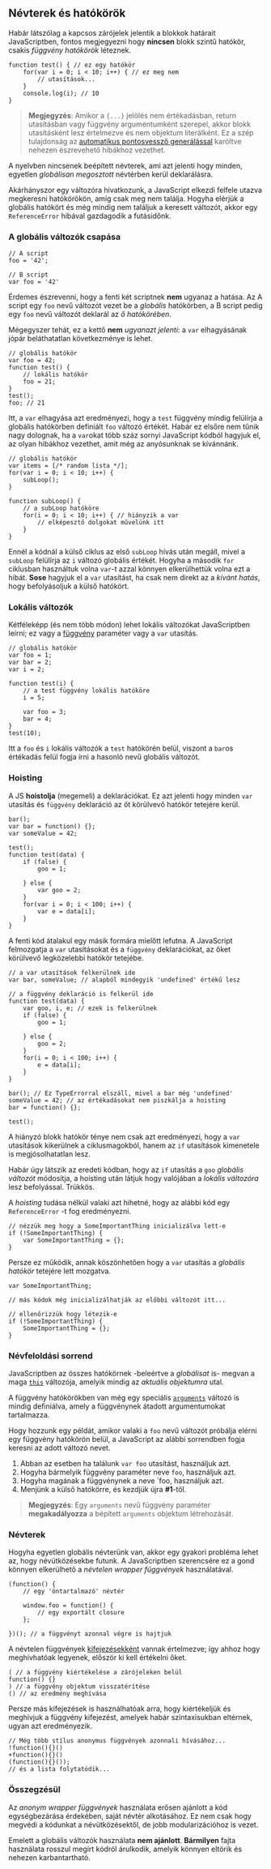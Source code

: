 ﻿## Névterek és hatókörök

Habár látszólag a kapcsos zárójelek jelentik a blokkok határait JavaScriptben, 
fontos megjegyezni hogy **nincsen** blokk szintű hatókör, csakis *függvény hatókörök*
léteznek.

    function test() { // ez egy hatókör
        for(var i = 0; i < 10; i++) { // ez meg nem
            // utasítások...
        }
        console.log(i); // 10
    }

> **Megjegyzés**: Amikor a `{...}` jelölés nem értékadásban, return utasításban vagy
> függvény argumentumként szerepel, akkor blokk utasításként lesz értelmezve és
> nem objektum literálként. Ez a szép tulajdonság az [automatikus pontosvessző
> generálással](#core.semicolon) karöltve nehezen észrevehető hibákhoz vezethet.

A nyelvben nincsenek beépített névterek, ami azt jelenti hogy minden, egyetlen
*globálisan megosztott* névtérben kerül deklarálásra.

Akárhányszor egy változóra hivatkozunk, a JavaScript elkezdi felfele utazva
megkeresni hatókörökön, amíg csak meg nem találja. Hogyha elérjük
a globális hatókört és még mindig nem találjuk a keresett változót, akkor egy
`ReferenceError` hibával gazdagodik a futásidőnk.

### A globális változók csapása

    // A script
    foo = '42';

    // B script
    var foo = '42'

Érdemes észrevenni, hogy a fenti két scriptnek **nem** ugyanaz a hatása. Az A script
egy `foo` nevű változót vezet be a *globális* hatókörben, a B script pedig egy `foo`
nevű változót deklarál az *ő hatókörében*.

Mégegyszer tehát, ez a kettő **nem** *ugyanazt jelenti*: a `var` elhagyásának jópár
beláthatatlan következménye is lehet.

    // globális hatókör
    var foo = 42;
    function test() {
        // lokális hatókör
        foo = 21;
    }
    test();
    foo; // 21
	
Itt, a `var` elhagyása azt eredményezi, hogy a `test` függvény mindig felülírja
a globális hatókörben definiált `foo` változó értékét. Habár ez elsőre nem tűnik
nagy dolognak, ha a `var`okat több száz sornyi JavaScript kódból hagyjuk el, az 
olyan hibákhoz vezethet, amit még az anyósunknak se kívánnánk.
    
    // globális hatókör
    var items = [/* random lista */];
    for(var i = 0; i < 10; i++) {
        subLoop();
    }

    function subLoop() {
        // a subLoop hatóköre
        for(i = 0; i < 10; i++) { // hiányzik a var
            // elképesztő dolgokat művelünk itt
        }
    }
	
Ennél a kódnál a külső ciklus az első `subLoop` hívás után megáll, mivel a `subLoop`
felülírja az `i` változó globális értékét. Hogyha a második `for` ciklusban használtuk
volna `var`-t azzal könnyen elkerülhettük volna ezt a hibát. **Sose** hagyjuk el a `var` utasítást, ha csak nem direkt az a *kívánt hatás*, hogy befolyásoljuk a 
külső hatókört.


### Lokális változók

Kétféleképp (és nem több módon) lehet lokális változókat JavaScriptben leírni; ez vagy a [függvény](#function.general) paraméter vagy a `var` utasítás.

    // globális hatókör
    var foo = 1;
    var bar = 2;
    var i = 2;

    function test(i) {
        // a test függvény lokális hatóköre
        i = 5;

        var foo = 3;
        bar = 4;
    }
    test(10);
	
Itt a `foo` és `i` lokális változók a `test` hatókörén belül, viszont a `bar`os
értékadás felül fogja írni a hasonló nevű globális változót.

### Hoisting

A JS **hoistolja** (megemeli) a deklarációkat. Ez azt jelenti hogy minden `var`
utasítás és `függvény` deklaráció az őt körülvevő hatókör tetejére kerül.

    bar();
    var bar = function() {};
    var someValue = 42;

    test();
    function test(data) {
        if (false) {
            goo = 1;

        } else {
            var goo = 2;
        }
        for(var i = 0; i < 100; i++) {
            var e = data[i];
        }
    }

A fenti kód átalakul egy másik formára mielőtt lefutna. A JavaScript felmozgatja
a `var` utasításokat és a `függvény` deklarációkat, az őket körülvevő legközelebbi
hatókör tetejébe.

    // a var utasítások felkerülnek ide
    var bar, someValue; // alapból mindegyik 'undefined' értékű lesz

    // a függvény deklaráció is felkerül ide
    function test(data) {
        var goo, i, e; // ezek is felkerülnek
        if (false) {
            goo = 1;

        } else {
            goo = 2;
        }
        for(i = 0; i < 100; i++) {
            e = data[i];
        }
    }

    bar(); // Ez TypeErrorral elszáll, mivel a bar még 'undefined'
    someValue = 42; // az értékadásokat nem piszkálja a hoisting
    bar = function() {};

    test();

A hiányzó blokk hatókör ténye nem csak azt eredményezi, hogy a `var` utasítások
kikerülnek a ciklusmagokból, hanem az `if` utasítások kimenetele is megjósolhatatlan
lesz.

Habár úgy látszik az eredeti kódban, hogy az `if` utasítás a `goo` *globális 
változót* módosítja, a hoisting után látjuk hogy valójában a *lokális változóra*
lesz befolyással. Trükkös.

A *hoisting* tudása nélkül valaki azt hihetné, hogy az alábbi kód egy `ReferenceError`
-t fog eredményezni.

    // nézzük meg hogy a SomeImportantThing inicializálva lett-e
    if (!SomeImportantThing) {
        var SomeImportantThing = {};
    }

Persze ez működik, annak köszönhetően hogy a `var` utasítás a *globális hatókör*
tetejére lett mozgatva.

    var SomeImportantThing;

    // más kódok még inicializálhatják az előbbi változót itt...

    // ellenőrizzük hogy létezik-e
    if (!SomeImportantThing) {
        SomeImportantThing = {};
    }

### Névfeloldási sorrend

JavaScriptben az összes hatókörnek -beleértve a *globálisat* is- megvan a maga
[`this`](#function.this) változója, amelyik mindig az *aktuális objektumra* utal.

A függvény hatókörökben van még egy speciális [`arguments`](#function.arguments)
változó is mindig definiálva, amely a függvénynek átadott argumentumokat
tartalmazza.

Hogy hozzunk egy példát, amikor valaki a `foo` nevű változót próbálja elérni egy
függvény hatókörön belül, a JavaScript az alábbi sorrendben fogja keresni az adott
változó nevet.
 
 1. Abban az esetben ha találunk `var foo` utasítást, használjuk azt.
 2. Hogyha bármelyik függvény paraméter neve `foo`, használjuk azt.
 3. Hogyha magának a függvénynek a neve `foo, használjuk azt.
 4. Menjünk a külső hatókörre, és kezdjük újra **#1**-től.
 
> **Megjegyzés**: Egy `arguments` nevű függvény paraméter **megakadályozza**
> a bépített `arguments` objektum létrehozását.

### Névterek

Hogyha egyetlen globális névterünk van, akkor egy gyakori probléma lehet az,
hogy névütközésekbe futunk. A JavaScriptben szerencsére ez a gond könnyen
elkerülhető a *névtelen wrapper függvények* használatával.

    (function() {
        // egy 'öntartalmazó' névtér
        
        window.foo = function() {
            // egy exportált closure
        };

    })(); // a függvényt azonnal végre is hajtjuk

A névtelen függvények [kifejezésekként](#function.general) vannak értelmezve; így
ahhoz hogy meghívhatóak legyenek, először ki kell értékelni őket.

    ( // a függvény kiértékelése a zárójeleken belül
    function() {}
    ) // a függvény objektum visszatérítése
    () // az eredmény meghívása

Persze más kifejezések is használhatóak arra, hogy kiértékeljük és meghívjuk
a függvény kifejezést, amelyek habár szintaxisukban eltérnek, ugyan azt eredményezik.

    // Még több stílus anonymus függvények azonnali hívásához...
    !function(){}()
    +function(){}()
    (function(){}());
    // és a lista folytatódik...

### Összegzésül

Az *anonym wrapper függvények* használata erősen ajánlott a kód egységbezárása 
érdekében, saját névtér alkotásához. Ez nem csak hogy megvédi a kódunkat a 
névütközésektől, de jobb modularizációhoz is vezet.

Emelett a globális változók használata **nem ajánlott**. **Bármilyen** fajta 
használata rosszul megírt kódról árulkodik, amelyik könnyen eltörik és nehezen
karbantartható.
